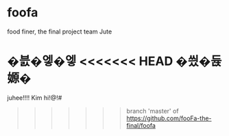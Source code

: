 # foofa
food finer, the final project team Jute

�븘�엫�엫
<<<<<<< HEAD
�씠�듅嫄�
=======
juhee!!!!
Kim
hi!@!#
>>>>>>> branch 'master' of https://github.com/fooFa-the-final/foofa
